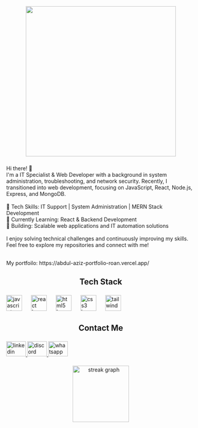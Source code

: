 <div align="center">
  <img height="400" src="https://i.ibb.co.com/Kzr9WVqg/github.jpg"  />
</div>

###

<p align="left">Hi there! 👋<br>I'm a IT Specialist & Web Developer with a background in system administration, troubleshooting, and network security. Recently, I transitioned into web development, focusing on JavaScript, React, Node.js, Express, and MongoDB.<br><br>🔹 Tech Skills: IT Support | System Administration | MERN Stack Development<br>🔹 Currently Learning: React & Backend Development<br>🔹 Building: Scalable web applications and IT automation solutions<br><br>I enjoy solving technical challenges and continuously improving my skills. Feel free to explore my repositories and connect with me!</p><br>My portfoilo: https://abdul-aziz-portfolio-roan.vercel.app/

###

<h2 align="center">Tech Stack</h2>

###

<div align="left">
  <img src="https://cdn.jsdelivr.net/gh/devicons/devicon/icons/javascript/javascript-original.svg" height="42" alt="javascript logo"  />
  <img width="16" />
  <img src="https://cdn.jsdelivr.net/gh/devicons/devicon/icons/react/react-original.svg" height="42" alt="react logo"  />
  <img width="16" />
  <img src="https://cdn.jsdelivr.net/gh/devicons/devicon/icons/html5/html5-original.svg" height="42" alt="html5 logo"  />
  <img width="16" />
  <img src="https://cdn.jsdelivr.net/gh/devicons/devicon/icons/css3/css3-original.svg" height="42" alt="css3 logo"  />
  <img width="16" />
  <img src="https://cdn.jsdelivr.net/gh/devicons/devicon/icons/tailwindcss/tailwindcss-original-wordmark.svg" height="42" alt="tailwindcss logo"  />
</div>

###

<h2 align="center">Contact Me</h2>

###

<div align="left">
  <a href="https://www.linkedin.com/in/abdul-aziz-abdul-mannan1/" target="_blank">
    <img src="https://raw.githubusercontent.com/maurodesouza/profile-readme-generator/master/src/assets/icons/social/linkedin/default.svg" width="52" height="40" alt="linkedin logo"  />
  </a>
  <a href="https://discord.com/users/abdulaziz.abdulmannan" target="_blank">
    <img src="https://raw.githubusercontent.com/maurodesouza/profile-readme-generator/master/src/assets/icons/social/discord/default.svg" width="52" height="40" alt="discord logo"  />
  </a>
  <a href="https://wa.me/01700766210" target="_blank">
    <img src="https://raw.githubusercontent.com/maurodesouza/profile-readme-generator/master/src/assets/icons/social/whatsapp/default.svg" width="52" height="40" alt="whatsapp logo"  />
  </a>
</div>

###

<div align="center">
  <img src="https://streak-stats.demolab.com?user=abdulaziz1812&locale=en&mode=daily&theme=dracula&hide_border=false&border_radius=5&order=3" height="150" alt="streak graph"  />
</div>

###
